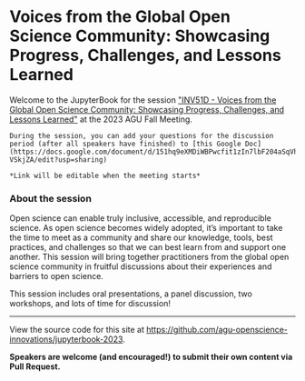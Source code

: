 # Voices from the Global Open Science Community: Showcasing Progress, Challenges, and Lessons Learned

Welcome to the JupyterBook for the session ["INV51D - Voices from the Global Open Science Community: Showcasing Progress, Challenges, and Lessons Learned"](https://agu.confex.com/agu/fm23/meetingapp.cgi/Person/65539) at the 2023 AGU Fall Meeting. 

```{note}
During the session, you can add your questions for the discussion period (after all speakers have finished) to [this Google Doc](https://docs.google.com/document/d/151hq9eXMDiWBPwcfit1zIn7lbF204aSqVhjw-VSkjZA/edit?usp=sharing)

*Link will be editable when the meeting starts*
```
### About the session

Open science can enable truly inclusive, accessible, and reproducible science. As open science becomes widely adopted, it’s important to take the time to meet as a community and share our knowledge, tools, best practices, and challenges so that we can best learn from and support one another. This session will bring together practitioners from the global open science community in fruitful discussions about their experiences and barriers to open science.

This session includes oral presentations, a panel discussion, two workshops, and lots of time for discussion! 

---

View the source code for this site at https://github.com/agu-openscience-innovations/jupyterbook-2023. 

**Speakers are welcome (and encouraged!) to submit their own content via Pull Request.**

```{tableofcontents}
```
